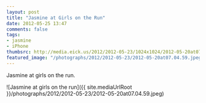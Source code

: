 ```yaml
---
layout: post
title: "Jasmine at Girls on the Run"
date: 2012-05-25 13:47
comments: false
tags: 
- jasmine
- iPhone
thumbsrc: http://media.eick.us/2012/2012-05-23/1024x1024/2012-05-20at07.04.59.jpeg
featured_image: "/photographs/2012/2012-05-23/2012-05-20at07.04.59.jpeg"
---
```

Jasmine at girls on the run.



![Jasmine at girls on the run]({{ site.mediaUrlRoot }}/photographs/2012/2012-05-23/2012-05-20at07.04.59.jpeg)

